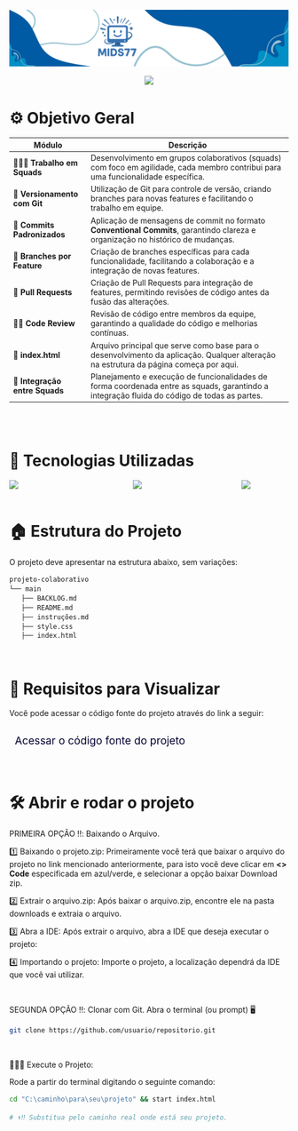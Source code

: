 
<p align="center">
<img src="/assets/MIDS-77.svg" alt="LOGO DA MIDS " style="width: 100%; max-width: 100%; height: 500;" />
</p>

<p align="center">
<img loading="lazy" src="http://img.shields.io/static/v1?label=STATUS&message=EM_DESENVOLVIMENTO&color=GREEN&style=for-the-badge"/>
</p>


# ⚙️ Objetivo Geral

| Módulo                          | Descrição                                                                                                                                    |
| ------------------------------- | -------------------------------------------------------------------------------------------------------------------------------------------- |
| 🧑‍🤝‍🧑 **Trabalho em Squads** | Desenvolvimento em grupos colaborativos (squads) com foco em agilidade, cada membro contribui para uma funcionalidade específica.            |
| 🔀 **Versionamento com Git**    | Utilização de Git para controle de versão, criando branches para novas features e facilitando o trabalho em equipe.                          |
| 📝 **Commits Padronizados**     | Aplicação de mensagens de commit no formato **Conventional Commits**, garantindo clareza e organização no histórico de mudanças.             |
| 🧭 **Branches por Feature**     | Criação de branches específicas para cada funcionalidade, facilitando a colaboração e a integração de novas features.                        |
| 🔄 **Pull Requests**            | Criação de Pull Requests para integração de features, permitindo revisões de código antes da fusão das alterações.                           |
| 🕵️‍♂️ **Code Review**          | Revisão de código entre membros da equipe, garantindo a qualidade do código e melhorias contínuas.                                           |
| 📑 **index.html**               | Arquivo principal que serve como base para o desenvolvimento da aplicação. Qualquer alteração na estrutura da página começa por aqui.        |
| 📂 **Integração entre Squads**  | Planejamento e execução de funcionalidades de forma coordenada entre as squads, garantindo a integração fluida do código de todas as partes. |

<br>
<br>

# 👾 Tecnologias Utilizadas

<div style="display: flex; justify-content: space-between; gap: 10px;">
  <img loading="lazy" src="https://img.shields.io/badge/%20GITHUB-005ba4?style=for-the-badge&logo=" style="width: 131px;"/>
  <img loading="lazy" src="https://img.shields.io/badge/%20HTML-0090c5?style=for-the-badge&logo=" style="width: 104px;"/>
  <img loading="lazy" src="https://img.shields.io/badge/%20CSS-97c2d1?style=for-the-badge&logo=" style="width: 85px;"/>
</div>

<br>

# 🏠 Estrutura do Projeto

O projeto deve apresentar na estrutura abaixo, sem variações:

```bash
projeto-colaborativo
└── main
   ├── BACKLOG.md
   ├── README.md
   ├── instruções.md
   ├── style.css
   ├── index.html

```
<br>


# 🧾 Requisitos para Visualizar

Você pode acessar o código fonte do projeto através do link a seguir:<a href="https://github.com/MIDS-77/projeto-colaborativo" style="font-size: 23px; margin-top: 10px; padding: 10px; text-decoration: none; color: rgb(3, 0, 46); display: block;">
<sub>Acessar o código fonte do projeto</sub>
</a> 

<br>


# 🛠️ Abrir e rodar o projeto

PRIMEIRA OPÇÃO ‼️: Baixando o Arquivo.

1️⃣ Baixando o projeto.zip: Primeiramente você terá que baixar o arquivo do projeto no link mencionado anteriormente, para isto você deve clicar em **<> Code** especificada em azul/verde, e selecionar a opção baixar Download zip.

2️⃣ Extrair o arquivo.zip: Após baixar o arquivo.zip, encontre ele na pasta downloads e extraia o arquivo.

3️⃣ Abra a IDE: Após extrair o arquivo, abra a IDE que deseja executar o projeto:

4️⃣ Importando o projeto: Importe o projeto, a localização dependrá da IDE que você vai utilizar.

<br>

SEGUNDA OPÇÃO ‼️: Clonar com Git.
Abra o terminal (ou prompt) 🖥️

```bash
git clone https://github.com/usuario/repositorio.git
```


<br>


🏃‍♂️📂 Execute o Projeto:

Rode a partir do terminal digitando o seguinte comando:

```bash
cd "C:\caminho\para\seu\projeto" && start index.html

# ⬆️‼️ Substitua pelo caminho real onde está seu projeto.

```



